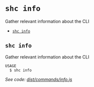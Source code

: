 `shc info`
==========

Gather relevant information about the CLI

* [`shc info`](#shc-info)

## `shc info`

Gather relevant information about the CLI

```
USAGE
  $ shc info
```

_See code: [dist/commands/info.js](https://github.com/straw-hat-team/javascript/blob/v0.0.0/dist/commands/info.js)_
